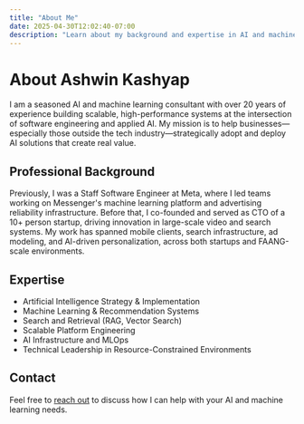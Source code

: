 ```yaml
---
title: "About Me"
date: 2025-04-30T12:02:40-07:00
description: "Learn about my background and expertise in AI and machine learning"
---
```


# About Ashwin Kashyap

I am a seasoned AI and machine learning consultant with over 20 years of experience building scalable, high-performance systems at the intersection of software engineering and applied AI. My mission is to help businesses—especially those outside the tech industry—strategically adopt and deploy AI solutions that create real value.

## Professional Background

Previously, I was a Staff Software Engineer at Meta, where I led teams working on Messenger's machine learning platform and advertising reliability infrastructure. Before that, I co-founded and served as CTO of a 10+ person startup, driving innovation in large-scale video and search systems. My work has spanned mobile clients, search infrastructure, ad modeling, and AI-driven personalization, across both startups and FAANG-scale environments.

## Expertise

- Artificial Intelligence Strategy & Implementation  
- Machine Learning & Recommendation Systems  
- Search and Retrieval (RAG, Vector Search)  
- Scalable Platform Engineering  
- AI Infrastructure and MLOps  
- Technical Leadership in Resource-Constrained Environments

## Contact

Feel free to [reach out](/pages/contact) to discuss how I can help with your AI and machine learning needs.